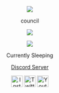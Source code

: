 <p align="center">  
<img src="https://images-ext-2.discordapp.net/external/h0QoxQRI9rbIaSIyktsoFdQZQlEfHbuXXbxraXlRHpk/https/media.discordapp.net/attachments/971571457362649098/971943828359630949/original-4x-RIFE-RIFE3.1-50fps.gif">
</p>
<p align="center">
   council
<p align="center">  
<img src="https://komarev.com/ghpvc/?username=counci1&color=grey">
</p>
</p>
    <p align="center">
  <img src="https://discord.c99.nl/widget/theme-4/855988626944688159.png"/>
</p>
<p align="center">
Currently Sleeping
<p align="center">
    <a href="https://discord.gg/yachtt">Discord Server</a>
</p>
<p align="center">
<a href="https://www.instagram.com/counci.1/" target="_blank"><img src="https://media.discordapp.net/attachments/973725219351068733/973730764560687134/unknown.png?width=676&height=676" alt="Instagram" width="30"></a>
<a href="https://twitter.com/counci1_" target="_blank"><img src="http://assets.stickpng.com/images/580b57fcd9996e24bc43c53e.png" alt="Twitter" width="30"></a>
<a href="https://www.youtube.com/channel/UC--sP8rGqwvTP0s7M6J_xOQ" target="_blank"><img src="https://www.iconpacks.net/icons/2/free-youtube-logo-icon-2431-thumb.png" alt="Youtube" width="30"></a>
